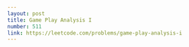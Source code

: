 ```yaml
---
layout: post
title: Game Play Analysis I
number: 511
link: https://leetcode.com/problems/game-play-analysis-i
---
```

